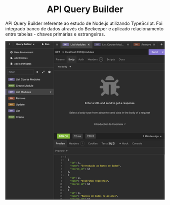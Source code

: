 <h1 align="center"> API Query Builder </h1>

API Query Builder referente ao estudo de Node.js utilizando TypeScript.
Foi integrado banco de dados através do Beekeeper e aplicado relacionamento entre tabelas - chaves primárias e estrangeiras.

<p align="center">
  <img alt="License" src="https://github.com/brunooliveira7/API-Query-Builder/blob/main/assets/Query%20Builder.png">
</p>
